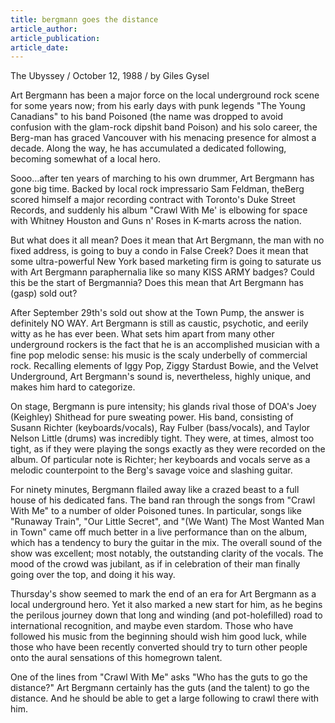 ```yaml
---
title: bergmann goes the distance
article_author:
article_publication:
article_date:
---
```

The Ubyssey / October 12, 1988 / by Giles Gysel  
  
Art Bergmann has been a major force on the local underground rock scene for some years now; from his early days with punk legends "The Young Canadians" to his band Poisoned (the name was dropped to avoid confusion with the glam-rock dipshit band Poison) and his solo career, the Berg-man has graced Vancouver with his menacing presence for almost a decade. Along the way, he has accumulated a dedicated following, becoming somewhat of a local hero.  
  
Sooo&hellip;after ten years of marching to his own drummer, Art Bergmann has gone big time. Backed by local rock impressario Sam Feldman, theBerg scored himself a major recording contract with Toronto's Duke Street Records, and suddenly his album "Crawl With Me' is elbowing for space with Whitney Houston and Guns n' Roses in K-marts across the nation.  
  
But what does it all mean? Does it mean that Art Bergmann, the man with no fixed address, is going to buy a condo in False Creek? Does it mean that some ultra-powerful New York based marketing firm is going to saturate us with Art Bergmann paraphernalia like so many KISS ARMY badges? Could this be the start of Bergmannia? Does this mean that Art Bergmann has (gasp) sold out?  
  
After September 29th's sold out show at the Town Pump, the answer is definitely NO WAY. Art Bergmann is still as caustic, psychotic, and eerily witty as he has ever been. What sets him apart from many other underground rockers is the fact that he is an accomplished musician with a fine pop melodic sense: his music is the scaly underbelly of commercial rock. Recalling elements of Iggy Pop, Ziggy Stardust Bowie, and the Velvet Underground, Art Bergmann's sound is, nevertheless, highly unique, and makes him hard to categorize.  
  
On stage, Bergmann is pure intensity; his glands rival those of DOA's Joey (Keighley) Shithead for pure sweating power. His band, consisting of Susann Richter (keyboards/vocals), Ray Fulber (bass/vocals), and Taylor Nelson Little (drums) was incredibly tight. They were, at times, almost too tight, as if they were playing the songs exactly as they were recorded on the album. Of particular note is Richter; her keyboards and vocals serve as a melodic counterpoint to the Berg's savage voice and slashing guitar.  
  
For ninety minutes, Bergmann flailed away like a crazed beast to a full house of his dedicated fans. The band ran through the songs from "Crawl With Me" to a number of older Poisoned tunes. In particular, songs like "Runaway Train", "Our Little Secret", and "(We Want) The Most Wanted Man in Town" came off much better in a live performance than on the album, which has a tendency to bury the guitar in the mix. The overall sound of the show was excellent; most notably, the outstanding clarity of the vocals. The mood of the crowd was jubilant, as if in celebration of their man finally going over the top, and doing it his way.  
  
Thursday's show seemed to mark the end of an era for Art Bergmann as a local underground hero. Yet it also marked a new start for him, as he begins the perilous journey down that long and winding (and pot-holefilled) road to international recognition, and maybe even stardom. Those who have followed his music from the beginning should wish him good luck, while those who have been recently converted should try to turn other people onto the aural sensations of this homegrown talent.  
  
One of the lines from "Crawl With Me" asks "Who has the guts to go the distance?" Art Bergmann certainly has the guts (and the talent) to go the distance. And he should be able to get a large following to crawl there with him.  
